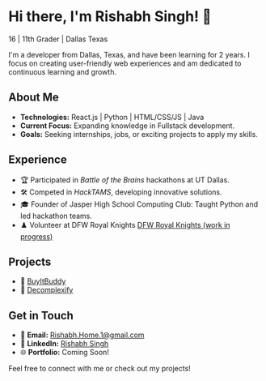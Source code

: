 # Hi there, I'm Rishabh Singh! 👋
16 | 11th Grader | Dallas Texas

I'm a developer from Dallas, Texas, and have been learning for 2 years. I focus on creating user-friendly web experiences and am dedicated to continuous learning and growth.

## About Me

- **Technologies:** React.js | Python | HTML/CSS/JS | Java
- **Current Focus:** Expanding knowledge in Fullstack development.
- **Goals:** Seeking internships, jobs, or exciting projects to apply my skills.

## Experience

- 🏆 Participated in *Battle of the Brains* hackathons at UT Dallas.
- 🛠️ Competed in *HackTAMS*, developing innovative solutions.
- 🎓 Founder of Jasper High School Computing Club: Taught Python and led hackathon teams.
- ♟️ Volunteer at DFW Royal Knights [DFW Royal Knights (work in progress)](http://dfwroyalknights.org/)


## Projects

- 🔗 [BuyItBuddy](https://devpost.com/software/buyitbuddy)
- 🔗 [Decomplexify](https://github.com/RishabhSingh08/decomplexify)

## Get in Touch

- 📧 **Email:** [Rishabh.Home.1@gmail.com](mailto:Rishabh.Home.1@gmail.com)
- 💼 **LinkedIn:** [Rishabh Singh](https://www.linkedin.com/in/rishabh-singh17)
- 🌐 **Portfolio:** Coming Soon!

Feel free to connect with me or check out my projects!
